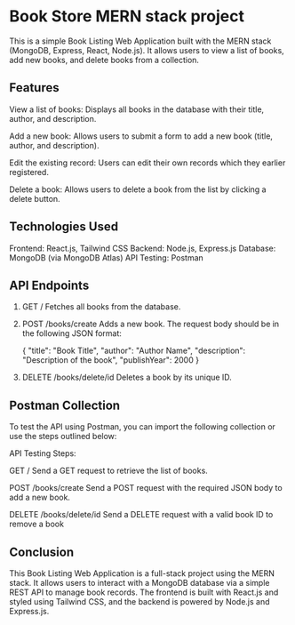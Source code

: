 # Book Store MERN stack project

This is a simple Book Listing Web Application built with the MERN stack (MongoDB, Express, React, Node.js). It allows users to view a list of books, add new books, and delete books from a collection.


## Features

View a list of books: Displays all books in the database with their title, author, and description.

Add a new book: Allows users to submit a form to add a new book (title, author, and description).

Edit the existing record: Users can edit their own records which they earlier registered.

Delete a book: Allows users to delete a book from the list by clicking a delete button.


## Technologies Used

Frontend: React.js, Tailwind CSS
Backend: Node.js, Express.js
Database: MongoDB (via MongoDB Atlas)
API Testing: Postman

## API Endpoints

1. GET /
Fetches all books from the database.

2. POST /books/create
Adds a new book. The request body should be in the following JSON format: 
   
   {
  "title": "Book Title",
  "author": "Author Name",
  "description": "Description of the book",
  "publishYear": 2000
   }

3. DELETE /books/delete/id
Deletes a book by its unique ID.

## Postman Collection

To test the API using Postman, you can import the following collection or use the steps outlined below:


API Testing Steps:

GET / 
 Send a GET request to retrieve the list of books.

POST /books/create
 Send a POST request with the required JSON body to add a new book.

DELETE /books/delete/id
 Send a DELETE request with a valid book ID to remove a book
 

## Conclusion


This Book Listing Web Application is a full-stack project using the MERN stack. It allows users to interact with a MongoDB database via a simple REST API to manage book records. The frontend is built with React.js and styled using Tailwind CSS, and the backend is powered by Node.js and Express.js.
